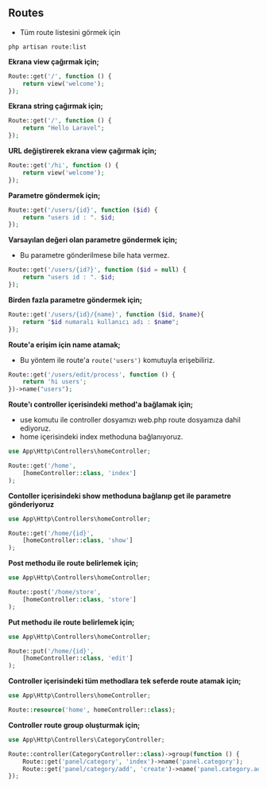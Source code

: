 ## Routes

- Tüm route listesini görmek için

`php artisan route:list`

**Ekrana view çağırmak için;**

```php
Route::get('/', function () {
    return view('welcome');
});
```

**Ekrana string çağırmak için;**

```php
Route::get('/', function () {
    return "Hello Laravel";
});
```

**URL değiştirerek ekrana view çağırmak için;**

```php
Route::get('/hi', function () {
    return view('welcome');
});
```

**Parametre göndermek için;**

```php
Route::get('/users/{id}', function ($id) {
    return "users id : ". $id;
});
```

**Varsayılan değeri olan parametre göndermek için;**

- Bu parametre gönderilmese bile hata vermez.

```php
Route::get('/users/{id?}', function ($id = null) {
    return "users id : ". $id;
});
```

**Birden fazla parametre göndermek için;**

```php
Route::get('/users/{id}/{name}', function ($id, $name){
    return "$id numaralı kullanıcı adı : $name";
});
```

**Route'a erişim için name atamak;**

- Bu yöntem ile route'a `route('users')` komutuyla erişebiliriz.

```php
Route::get('/users/edit/process', function () {
    return 'hi users';
})->name("users");
```

**Route'ı controller içerisindeki method'a bağlamak için;**

- use komutu ile controller dosyamızı web.php route dosyamıza dahil ediyoruz.
- home içerisindeki index methoduna bağlanıyoruz.

```php
use App\Http\Controllers\homeController;

Route::get('/home',
    [homeController::class, 'index']
);
```

**Contoller içerisindeki show methoduna bağlanıp get ile parametre gönderiyoruz**

```php
use App\Http\Controllers\homeController;

Route::get('/home/{id}',
    [homeController::class, 'show']
);
```

**Post methodu ile route belirlemek için;**

```php
use App\Http\Controllers\homeController;

Route::post('/home/store',
    [homeController::class, 'store']
);
```

**Put methodu ile route belirlemek için;**

```php
use App\Http\Controllers\homeController;

Route::put('/home/{id}',
    [homeController::class, 'edit']
);
```

**Controller içerisindeki tüm methodlara tek seferde route atamak için;**

```php
use App\Http\Controllers\homeController;

Route::resource('home', homeController::class);
```

**Controller route group oluşturmak için;**

```php
use App\Http\Controllers\CategoryController;

Route::controller(CategoryController::class)->group(function () {
    Route::get('panel/category', 'index')->name('panel.category');
    Route::get('panel/category/add', 'create')->name('panel.category.add');
});
```
